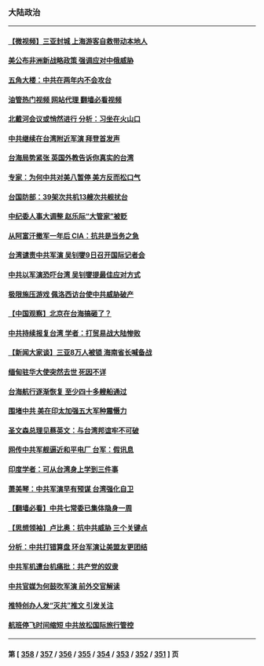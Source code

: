 ### 大陆政治
---
#### [【微视频】三亚封城 上海游客自救带动本地人](../../pages/ncid277/n13798298.md?08090445) 
#### [美公布非洲新战略政策 强调应对中俄威胁](../../pages/ncid277/n13798330.md?08090445) 
#### [五角大楼：中共在两年内不会攻台](../../pages/ncid277/n13798354.md?08090445) 
#### [油管热门视频 网站代理 翻墙必看视频](http://209.222.30.114:81/youtube.html?08090445)
#### [北戴河会议或悄然进行 分析：习坐在火山口](../../pages/ncid277/n13798123.md?08090445) 
#### [中共继续在台湾附近军演 拜登首发声](../../pages/ncid277/n13798310.md?08090445) 
#### [台海局势紧张 英国外教告诉你真实的台湾](../../pages/ncid277/n13798341.md?08090445) 
#### [专家：为何中共对美八暂停 美方反而松口气](../../pages/ncid277/n13798323.md?08090445) 
#### [台国防部：39架次共机13艘次共舰扰台](../../pages/ncid277/n13798328.md?08090445) 
#### [中纪委人事大调整 赵乐际“大管家”被贬](../../pages/ncid277/n13798325.md?08090445) 
#### [从阿富汗撤军一年后 CIA：抗共是当务之急](../../pages/ncid277/n13798224.md?08090445) 
#### [台湾谴责中共军演 吴钊燮9日召开国际记者会](../../pages/ncid277/n13798300.md?08090445) 
#### [中共以军演恐吓台湾 吴钊燮提最佳应对方式](../../pages/ncid277/n13798312.md?08090445) 
#### [极限施压游戏 佩洛西访台使中共威胁破产](../../pages/ncid277/n13798285.md?08090445) 
#### [【中国观察】北京在台海搞砸了？](../../pages/ncid277/n13798026.md?08090445) 
#### [中共持续报复台湾 学者：打贸易战大陆惨败](../../pages/ncid277/n13798316.md?08090445) 
#### [【新闻大家谈】三亚8万人被锁 海南省长喊备战](../../pages/ncid277/n13798237.md?08090445) 
#### [缅甸驻华大使突然去世 死因不详](../../pages/ncid277/n13798129.md?08090445) 
#### [台海航行逐渐恢复 至少四十多艘船通过](../../pages/ncid277/n13798173.md?08090445) 
#### [围堵中共 美在印太加强五大军种震慑力](../../pages/ncid277/n13798047.md?08090445) 
#### [圣文森总理见蔡英文：与台湾邦谊牢不可破](../../pages/ncid277/n13798032.md?08090445) 
#### [网传中共军舰逼近和平电厂 台军：假讯息](../../pages/ncid277/n13797836.md?08090445) 
#### [印度学者：可从台湾身上学到三件事](../../pages/ncid277/n13797880.md?08090445) 
#### [萧美琴：中共军演早有预谋 台湾强化自卫](../../pages/ncid277/n13797903.md?08090445) 
#### [【翻墙必看】中共七常委已集体隐身一周](../../pages/ncid277/n13797776.md?08090445) 
#### [【思想领袖】卢比奥：抗中共威胁 三个关键点](../../pages/ncid277/n13782442.md?08090445) 
#### [分析：中共打错算盘 环台军演让美盟友更团结](../../pages/ncid277/n13797669.md?08090445) 
#### [中共军机遭台机痛批：共产党的奴隶](../../pages/ncid277/n13797649.md?08090445) 
#### [中共官媒为何鼓吹军演 前外交官解读](../../pages/ncid277/n13797550.md?08090445) 
#### [推特创办人发“灭共”推文 引发关注](../../pages/ncid277/n13797542.md?08090445) 
#### [航班停飞时间缩短 中共放松国际旅行管控](../../pages/ncid277/n13797400.md?08090445) 

---
#### 第 [ [358](./358.md?08090445) / [357](./357.md?08090445) / [356](./356.md?08090445) / [355](./355.md?08090445) / [354](./354.md?08090445) / [353](./353.md?08090445) / [352](./352.md?08090445) / [351](./351.md?08090445) ] 页
